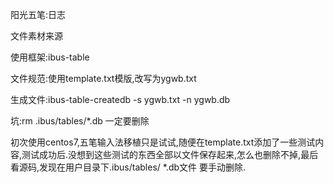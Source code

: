 阳光五笔:日志

文件素材来源

使用框架:ibus-table

文件规范:使用template.txt模版,改写为ygwb.txt

生成文件:ibus-table-createdb -s ygwb.txt -n ygwb.db

坑:rm .ibus/tables/*.db 一定要删除

初次使用centos7,五笔输入法移植只是试试,随便在template.txt添加了一些测试内容,测试成功后.没想到这些测试的东西全部以文件保存起来,怎么也删除不掉,最后看源码,发现在用户目录下.ibus/tables/ *.db文件 要手动删除.
